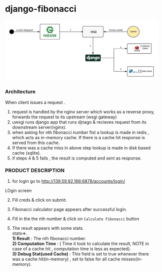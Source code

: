# django-fibonacci
![picture](images/Diagram.jpeg)


### Architecture

When client issues a request .
1) request is handled by the nginx server which works as a reverse proxy, forwards the request to its upstream (wsgi gateway)
2) uwsgi runs django app that runs djnago & recieves request from its downstream server(nginx).
3) when asking for nth fibonacci number fist a lookup is made in redis , which acts as in-memory cache. If there is a cache hit response is served from this cache.
4) If there was a cache miss in above step lookup is made in disk based cache (sqlite).
5) if steps 4 & 5 fails , the result is computed and sent as response.


### PRODUCT DESCRIPTION

1) for login go to http://139.59.92.166:6878/accounts/login/

  LOgin screen
  
2) Fill creds & click on submit.

3) Fibonacci calculator page appears after successful login.

4) Fill in the the nth number & click on `Calculate Fibonacci` button

5) The result appears with some stats.<br>
  stats=>.<br>
  <b>1) Result</b> : The nth fibonacci number.<br>
  <b>2) Computation Time</b> : ( Time it took to calculate the result,  NOTE in case of a cache hit , computation time is less as expected).<br>
  <b>3) Debug Stat(used Cache)</b> : This field is set to true whenever there was a cache hit(in-memory) , set to false for all cache misses(in-memory).<br>
  
  
